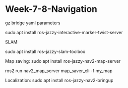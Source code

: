 # Week-7-8-Navigation


gz bridge yaml parameters

sudo apt install ros-jazzy-interactive-marker-twist-server

SLAM

sudo apt install ros-jazzy-slam-toolbox

Map saving:
sudo apt install ros-jazzy-nav2-map-server

ros2 run nav2_map_server map_saver_cli -f my_map

Localization:
sudo apt install ros-jazzy-nav2-bringup 

